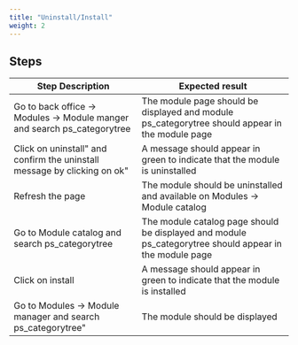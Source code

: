```yaml
---
title: "Uninstall/Install"
weight: 2
---
```

## Steps
| Step Description | Expected result |
| ----- | ----- |
| Go to back office -> Modules -> Module manger and search ps_categorytree | The module page should be displayed and module ps_categorytree should appear in the module page |
| Click on uninstall" and confirm the uninstall message by clicking on ok" | A message should appear in green to indicate that the module is uninstalled |
| Refresh the page | The module should be uninstalled and available on Modules -> Module catalog |
| Go to Module catalog and search ps_categorytree | The module catalog page should be displayed and module ps_categorytree should appear in the module page |
| Click on install | A message should appear in green to indicate that the module is installed |
| Go to Modules -> Module manager and search ps_categorytree" | The module should be displayed |
